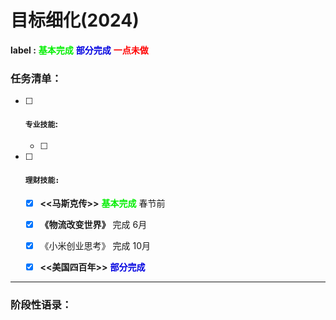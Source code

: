 #    目标细化(2024)



> 

**label :**  <font color=gree>**基本完成**</font>      <font color=origen>**部分完成**</font>      <font color=red>**一点未做**</font>



### **任务清单：**

- [ ] #### **`专业技能`:**

  - [ ]  





- [ ] #### **`理财技能:`**

  - [x] **<<马斯克传>>**     <font color=gree>**基本完成**</font>  春节前
  - [x] **《物流改变世界》** 完成  6月
  - [x] 《小米创业思考》 完成  10月
  - [x] **<<美国四百年>>**     <font color=origen>**部分完成**</font> 





------

### 阶段性语录：

> #### 



